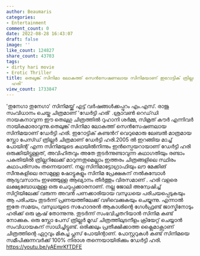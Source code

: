 ```yaml
---
author: Beaumaris
categories:
- Entertainment
comment_count: 0
date: 2022-08-28 16:43:07
draft: false
image: ''
like_count: 124827
share_count: 43703
tags:
- dirty hari movie
- Erotic Thriller
title: തെലുങ്ക് സിനിമാ ലോകത്ത് സെന്‍സേഷണലായ സിനിമയാണ് ഇറോട്ടിക് ത്രില്ലർ  'ഡേര്‍ട്ടി
  ഹരി'
view_count: 1733847
---
```


'തുനേഗാ തുനേഗാ' സിനിമയ്ക്ക് എട്ട് വർഷങ്ങൾക്കപ്പുറം എം.എസ്. രാജു സംവിധാനം ചെയ്ത ചിത്രമാണ് 'ഡേർട്ടി ഹരി' .ശ്രാവൺ റെഡ്‌ഡി നായകനാവുന്ന ഈ തെലു​ഗു ചിത്രത്തിൽ റുഹാനി ശർമ്മ, സിമ്രത് കൗർ എന്നിവർ നായികമാരാവുന്നു.തെലുങ്ക് സിനിമാ ലോകത്ത് സെന്‍സേഷണലായ സിനിമയാണ് ഡേര്‍ട്ടി ഹരി. ഇറോട്ടിക് കണ്ടൻറ് വെറുമൊരു ലേബൽ മാത്രമായ സ്ലോ പേസ്ഡ് ത്രില്ലർ ചിത്രമാണ് ഡേർട്ടി ഹരി.2005 ൽ ഇറങ്ങിയ മാച്ച് പോയിന്റ് എന്ന സിനിമയുടെ കഥയിൽനിന്നും ഇൻസ്പെയറായാണ് ഡേർട്ടി ഹരി ഒരുക്കിയിട്ടുള്ളത്, അവിഹിതവും അതേ തുടർന്നുണ്ടാവുന്ന കഥാഗതിയും രണ്ടാം പകുതിയിൽ ത്രില്ലറിലേക്ക് മാറുന്നതുമെല്ലാം ഇത്തരം ചിത്രങ്ങളിലെ സ്ഥിരം കഥാപരിസരം തന്നെയാണ്. നല്ല സിനിമാട്ടോഗ്രാഫിയും ലൗ മേക്കിങ് സീനുകളിലെ രസമുള്ള ഷോട്ടുകളും സിനിമ പ്രേക്ഷകന് നൽകുമ്പോൾ ആദ്യവസാനം ഇഴഞ്ഞുള്ള ആഖ്യാനം തീർത്തും വിരസമാണ് . ഹരി വളരെ ലക്ഷ്യബോധമുള്ള ഒരു ചെറുപ്പക്കാരനാണ്. നല്ല ജോലി അന്വേഷിച്ച് സിറ്റിയിലേക്ക് വരുന്ന അവൻ പണക്കാരിയായ വസുധയെ പരിചയപ്പെടുകയും ആ പരിചയം തുടർന്ന് പ്രണയത്തിലേക്ക് വഴിവെക്കുകയും ചെയ്യുന്നു. എന്നാൽ ഇതേ സമയം, വസുധയുടെ സഹോദരൻ ആകാശിന്റെ ഗേൾഫ്രണ്ട് ജാസ്മിനോടും ഹരിക്ക് ഒരു ക്രഷ് തോന്നുന്നു. തുടർന്ന് സംഭവിച്ചതറിയാൻ സിനിമ കണ്ട് നോക്കുക. ഒരു സ്ലോ പേസ് ത്രില്ലർ മൂഡ് ചിത്രത്തിലുടനീളം ക്രിയേറ്റ് ചെയ്യാൻ സംവിധായകന് സാധിച്ചിട്ടുണ്ട്. ഒരിക്കലും പ്രതീക്ഷിക്കാത്ത ക്ലൈമാക്സാണ് ചിത്രത്തിന്റെ ഏറ്റവും മികച്ച പ്ലസ് പോയിന്റാണ്. പോസ്റ്ററുകൾ കണ്ട് സിനിമയെ സമീപിക്കുന്നവർക്ക് 100% നിരാശ തന്നെയായിരിക്കും ഡേർട്ടി ഹരി. https://youtu.be/yAEmrKfTDFE